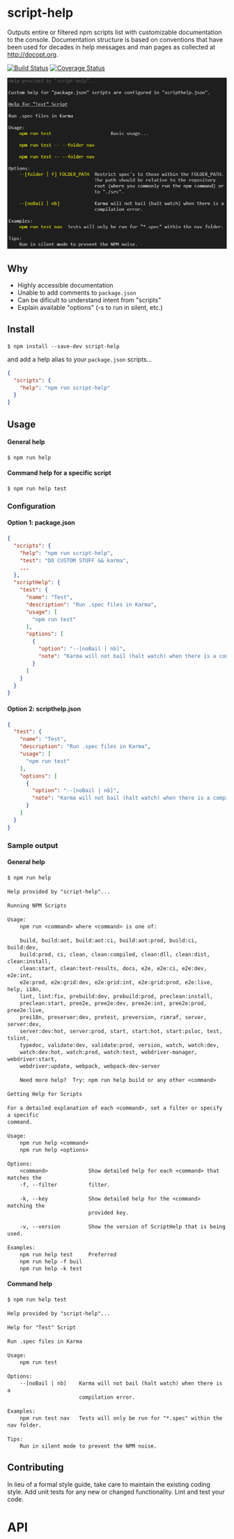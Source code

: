 # script-help

Outputs entire or filtered npm scripts list with customizable documentation to the console.  Documentation structure is based on conventions that have been used for decades in help messages and man pages as collected at <http://docopt.org>.

[![Build Status](https://travis-ci.org/benfeely/script-help.svg?branch=master)](https://travis-ci.org/benfeely/script-help)
[![Coverage Status](https://coveralls.io/repos/github/benfeely/script-help/badge.svg?branch=master)](https://coveralls.io/github/benfeely/script-help?branch=master)

![screenshot](./docs/screen1.png)

## Why

-   Highly accessible documentation
-   Unable to add comments to `package.json`
-   Can be dificult to understand intent from "scripts"
-   Explain available "options" (-s to run in silent, etc.)

## Install

```console
$ npm install --save-dev script-help
```

and add a help alias to your `package.json` scripts...
```json
{
  "scripts": {
    "help": "npm run script-help"
  }
}
```


## Usage
#### General help

```console
$ npm run help
```

#### Command help for a specific script

```console
$ npm run help test
```

### Configuration

#### Option 1: package.json

```json
{
  "scripts": {
    "help": "npm run script-help",
    "test": "DO CUSTOM STUFF && karma",
    ...
  },
  "scriptHelp": {
    "test": {
      "name": "Test",
      "description": "Run .spec files in Karma",
      "usage": [
        "npm run test"
      ],
      "options": [
        {
          "option": "--[noBail | nb]",
          "note": "Karma will not bail (halt watch) when there is a compilation error."
        }
      ]
    }
  }
}
```

#### Option 2: scripthelp.json

```json
{
  "test": {
    "name": "Test",
    "description": "Run .spec files in Karma",
    "usage": [
      "npm run test"
    ],
    "options": [
      {
        "option": "--[noBail | nb]",
        "note": "Karma will not bail (halt watch) when there is a compilation error."
      }
    ]
  }
}
```

### Sample output
#### General help

```console
$ npm run help

Help provided by "script-help"...

Running NPM Scripts

Usage:
    npm run <command> where <command> is one of:

    build, build:aot, build:aot:ci, build:aot:prod, build:ci, build:dev,
    build:prod, ci, clean, clean:compiled, clean:dll, clean:dist, clean:install,
    clean:start, clean:test-results, docs, e2e, e2e:ci, e2e:dev, e2e:int,
    e2e:prod, e2e:grid:dev, e2e:grid:int, e2e:grid:prod, e2e:live, help, i18n,
    lint, lint:fix, prebuild:dev, prebuild:prod, preclean:install,
    preclean:start, pree2e, pree2e:dev, pree2e:int, pree2e:prod, pree2e:live,
    prei18n, preserver:dev, pretest, preversion, rimraf, server, server:dev,
    server:dev:hot, server:prod, start, start:hot, start:psloc, test, tslint,
    typedoc, validate:dev, validate:prod, version, watch, watch:dev,
    watch:dev:hot, watch:prod, watch:test, webdriver-manager, webdriver:start,
    webdriver:update, webpack, webpack-dev-server

    Need more help?  Try: npm run help build or any other <command>

Getting Help for Scripts

For a detailed explanation of each <command>, set a filter or specify a specific
command.

Usage:
    npm run help <command>
    npm run help <options>

Options:
    <command>             Show detailed help for each <command> that matches the
    -f, --filter          filter.

    -k, --key             Show detailed help for the <command> matching the
                          provided key.

    -v, --version         Show the version of ScriptHelp that is being used.

Examples:
    npm run help test     Preferred
    npm run help -f buil
    npm run help -k test
```

#### Command help

```console
$ npm run help test

Help provided by "script-help"...

Help for "Test" Script

Run .spec files in Karma

Usage:
    npm run test

Options:
    --[noBail | nb]    Karma will not bail (halt watch) when there is a
                       compilation error.

Examples:
    npm run test nav   Tests will only be run for "*.spec" within the nav folder.

Tips:
    Run in silent mode to prevent the NPM noise.
```

## Contributing

In lieu of a formal style guide, take care to maintain the existing coding style. Add unit tests for any new or changed functionality. Lint and test your code.

# API

<!-- Generated by documentation.js. Update this documentation by updating the source code. -->
